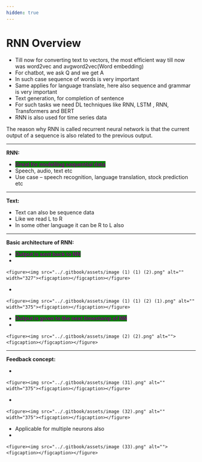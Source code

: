 ```yaml
---
hidden: true
---
```


# RNN Overview

* Till now for converting text to vectors, the most efficient way till now was word2vec and avgword2vec(Word embedding)
* For chatbot, we ask Q and we get A
* In such case sequence of words is very important
* Same applies for language translate, here also sequence and grammar is very important
* Text generation, for completion of sentence&#x20;
* For such tasks we need DL techniques like RNN, LSTM , RNN, Transformers and BERT
* RNN is also used for time series data

The reason why RNN is called recurrent neural network is that the current output of a sequence is also related to the previous output.

***

**RNN:**

* <mark style="color:purple;background-color:green;">**Great for modelling sequential data**</mark>
* Speech, audio, text etc
* Use case – speech recognition, language translation, stock prediction etc



***

**Text:**

* Text can also be sequence data
* Like we read L to R
* In some other language it can be R to L also



***

**Basic architecture of RNN:**

* <mark style="color:purple;background-color:green;">**Output is sent back to NN**</mark>
*

    <figure><img src="../.gitbook/assets/image (1) (1) (2).png" alt="" width="327"><figcaption></figcaption></figure>
*

    <figure><img src="../.gitbook/assets/image (1) (1) (2) (1).png" alt="" width="375"><figcaption></figcaption></figure>
* <mark style="color:purple;background-color:green;">**Output is given to the next timestamp of NN**</mark>
*

    <figure><img src="../.gitbook/assets/image (2) (2).png" alt=""><figcaption></figcaption></figure>



***

**Feedback concept:**

*

    <figure><img src="../.gitbook/assets/image (31).png" alt="" width="375"><figcaption></figcaption></figure>
*

    <figure><img src="../.gitbook/assets/image (32).png" alt="" width="375"><figcaption></figcaption></figure>
* Applicable for multiple neurons also
*

    <figure><img src="../.gitbook/assets/image (33).png" alt=""><figcaption></figcaption></figure>
